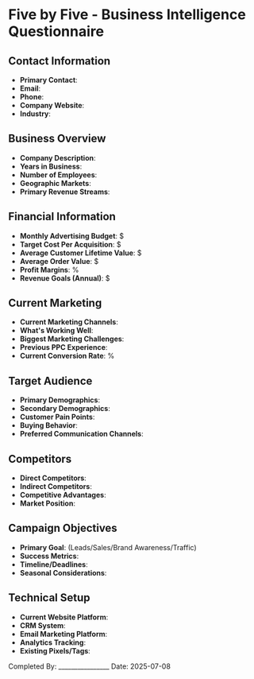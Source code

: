 # Five by Five - Business Intelligence Questionnaire

## Contact Information
- **Primary Contact**: 
- **Email**: 
- **Phone**: 
- **Company Website**: 
- **Industry**: 

## Business Overview
- **Company Description**: 
- **Years in Business**: 
- **Number of Employees**: 
- **Geographic Markets**: 
- **Primary Revenue Streams**: 

## Financial Information
- **Monthly Advertising Budget**: $
- **Target Cost Per Acquisition**: $
- **Average Customer Lifetime Value**: $
- **Average Order Value**: $
- **Profit Margins**: %
- **Revenue Goals (Annual)**: $

## Current Marketing
- **Current Marketing Channels**: 
- **What's Working Well**: 
- **Biggest Marketing Challenges**: 
- **Previous PPC Experience**: 
- **Current Conversion Rate**: %

## Target Audience
- **Primary Demographics**: 
- **Secondary Demographics**: 
- **Customer Pain Points**: 
- **Buying Behavior**: 
- **Preferred Communication Channels**: 

## Competitors
- **Direct Competitors**: 
- **Indirect Competitors**: 
- **Competitive Advantages**: 
- **Market Position**: 

## Campaign Objectives
- **Primary Goal**: (Leads/Sales/Brand Awareness/Traffic)
- **Success Metrics**: 
- **Timeline/Deadlines**: 
- **Seasonal Considerations**: 

## Technical Setup
- **Current Website Platform**: 
- **CRM System**: 
- **Email Marketing Platform**: 
- **Analytics Tracking**: 
- **Existing Pixels/Tags**: 

Completed By: ________________
Date: 2025-07-08
